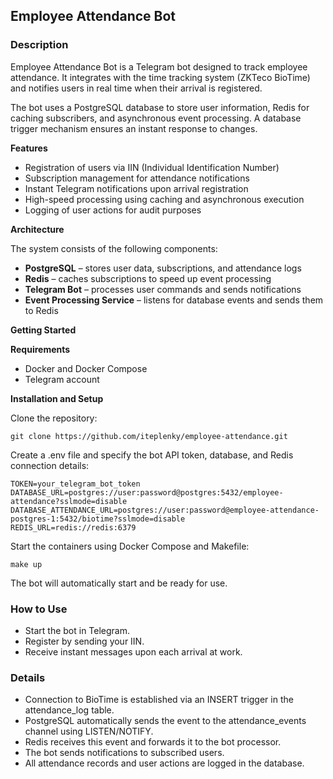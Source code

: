 ## **Employee Attendance Bot**

### Description

Employee Attendance Bot is a Telegram bot designed to track employee attendance. It integrates with the time tracking system (ZKTeco BioTime) and notifies users in real time when their arrival is registered.

The bot uses a PostgreSQL database to store user information, Redis for caching subscribers, and asynchronous event processing. A database trigger mechanism ensures an instant response to changes.

**Features**

- Registration of users via IIN (Individual Identification Number)
- Subscription management for attendance notifications
- Instant Telegram notifications upon arrival registration
- High-speed processing using caching and asynchronous execution
- Logging of user actions for audit purposes

**Architecture**

The system consists of the following components:

- **PostgreSQL** – stores user data, subscriptions, and attendance logs
- **Redis** – caches subscriptions to speed up event processing
- **Telegram Bot** – processes user commands and sends notifications
- **Event Processing Service** – listens for database events and sends them to Redis

**Getting Started**

**Requirements**

- Docker and Docker Compose
- Telegram account

**Installation and Setup**

Clone the repository:

```shell
git clone https://github.com/iteplenky/employee-attendance.git
```

Create a .env file and specify the bot API token, database, and Redis connection details:

```env
TOKEN=your_telegram_bot_token
DATABASE_URL=postgres://user:password@postgres:5432/employee-attendance?sslmode=disable
DATABASE_ATTENDANCE_URL=postgres://user:password@employee-attendance-postgres-1:5432/biotime?sslmode=disable
REDIS_URL=redis://redis:6379
```

Start the containers using Docker Compose and Makefile:

```shell
make up
```

The bot will automatically start and be ready for use.

### How to Use
- Start the bot in Telegram.
- Register by sending your IIN.
- Receive instant messages upon each arrival at work.

### Details
- Connection to BioTime is established via an INSERT trigger in the attendance_log table.
- PostgreSQL automatically sends the event to the attendance_events channel using LISTEN/NOTIFY.
- Redis receives this event and forwards it to the bot processor.
- The bot sends notifications to subscribed users.
- All attendance records and user actions are logged in the database.